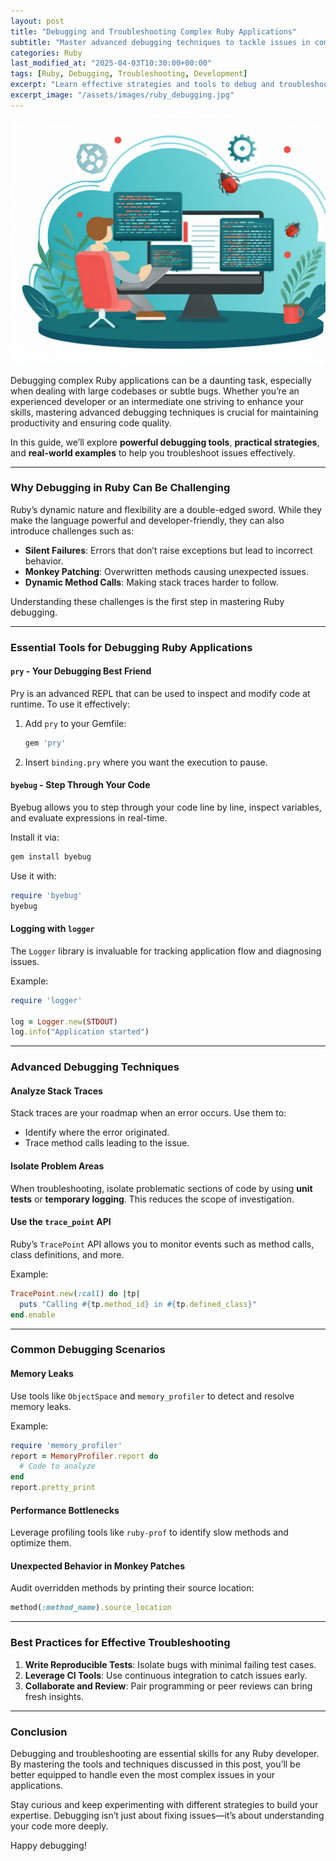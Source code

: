 ```yaml
---
layout: post
title: "Debugging and Troubleshooting Complex Ruby Applications"
subtitle: "Master advanced debugging techniques to tackle issues in complex Ruby projects"
categories: Ruby
last_modified_at: "2025-04-03T10:30:00+00:00"
tags: [Ruby, Debugging, Troubleshooting, Development]
excerpt: "Learn effective strategies and tools to debug and troubleshoot complex Ruby applications, ensuring smoother development and maintenance."
excerpt_image: "/assets/images/ruby_debugging.jpg"
---
```


![banner](/assets/images/ruby_debugging.jpg)

Debugging complex Ruby applications can be a daunting task, especially when dealing with large codebases or subtle bugs. Whether you’re an experienced developer or an intermediate one striving to enhance your skills, mastering advanced debugging techniques is crucial for maintaining productivity and ensuring code quality.

In this guide, we’ll explore **powerful debugging tools**, **practical strategies**, and **real-world examples** to help you troubleshoot issues effectively.

---

### Why Debugging in Ruby Can Be Challenging

Ruby’s dynamic nature and flexibility are a double-edged sword. While they make the language powerful and developer-friendly, they can also introduce challenges such as:

- **Silent Failures**: Errors that don’t raise exceptions but lead to incorrect behavior.
- **Monkey Patching**: Overwritten methods causing unexpected issues.
- **Dynamic Method Calls**: Making stack traces harder to follow.

Understanding these challenges is the first step in mastering Ruby debugging.

---

### Essential Tools for Debugging Ruby Applications

#### `pry` - Your Debugging Best Friend

Pry is an advanced REPL that can be used to inspect and modify code at runtime. To use it effectively:

1. Add `pry` to your Gemfile:
   ```ruby
   gem 'pry'
   ```
2. Insert `binding.pry` where you want the execution to pause.

#### `byebug` - Step Through Your Code

Byebug allows you to step through your code line by line, inspect variables, and evaluate expressions in real-time.

Install it via:
```bash
gem install byebug
```

Use it with:
```ruby
require 'byebug'
byebug
```

#### Logging with `logger`

The `Logger` library is invaluable for tracking application flow and diagnosing issues.

Example:
```ruby
require 'logger'

log = Logger.new(STDOUT)
log.info("Application started")
```

---

### Advanced Debugging Techniques

#### Analyze Stack Traces

Stack traces are your roadmap when an error occurs. Use them to:
- Identify where the error originated.
- Trace method calls leading to the issue.

#### Isolate Problem Areas

When troubleshooting, isolate problematic sections of code by using **unit tests** or **temporary logging**. This reduces the scope of investigation.

#### Use the `trace_point` API

Ruby’s `TracePoint` API allows you to monitor events such as method calls, class definitions, and more.

Example:
```ruby
TracePoint.new(:call) do |tp|
  puts "Calling #{tp.method_id} in #{tp.defined_class}"
end.enable
```

---

### Common Debugging Scenarios

#### Memory Leaks
Use tools like `ObjectSpace` and `memory_profiler` to detect and resolve memory leaks.

Example:
```ruby
require 'memory_profiler'
report = MemoryProfiler.report do
  # Code to analyze
end
report.pretty_print
```

#### Performance Bottlenecks
Leverage profiling tools like `ruby-prof` to identify slow methods and optimize them.

#### Unexpected Behavior in Monkey Patches
Audit overridden methods by printing their source location:
```ruby
method(:method_name).source_location
```

---

### Best Practices for Effective Troubleshooting

1. **Write Reproducible Tests**: Isolate bugs with minimal failing test cases.
2. **Leverage CI Tools**: Use continuous integration to catch issues early.
3. **Collaborate and Review**: Pair programming or peer reviews can bring fresh insights.

---

### Conclusion

Debugging and troubleshooting are essential skills for any Ruby developer. By mastering the tools and techniques discussed in this post, you’ll be better equipped to handle even the most complex issues in your applications.

Stay curious and keep experimenting with different strategies to build your expertise. Debugging isn’t just about fixing issues—it’s about understanding your code more deeply.

Happy debugging!
